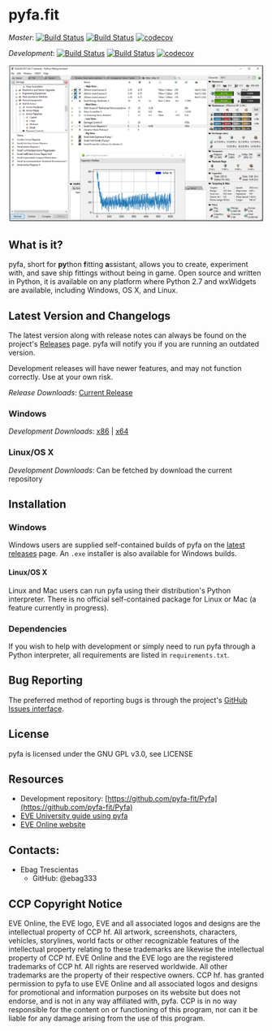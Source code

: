 # pyfa.fit

_Master_: [![Build Status](https://travis-ci.org/Pyfa-fit/Pyfa.svg?branch=master)](https://travis-ci.org/pyfa-fit/Pyfa) [![Build Status](https://ci.appveyor.com/api/projects/status/6o0qe49yajcg7hyy/branch/master?svg=true)](https://ci.appveyor.com/project/Ebag333/pyfa-nr5qw/branch/master) [![codecov](https://codecov.io/gh/Pyfa-fit/Pyfa/branch/master/graph/badge.svg)](https://codecov.io/gh/Pyfa-fit/Pyfa)


_Development_: [![Build Status](https://travis-ci.org/Pyfa-fit/Pyfa.svg?branch=development)](https://travis-ci.org/pyfa-fit/Pyfa) [![Build Status](https://ci.appveyor.com/api/projects/status/6o0qe49yajcg7hyy/branch/development?svg=true)](https://ci.appveyor.com/project/Ebag333/pyfa-nr5qw/branch/development) [![codecov](https://codecov.io/gh/Pyfa-fit/Pyfa/branch/development/graph/badge.svg)](https://codecov.io/gh/Pyfa-fit/Pyfa)


![pyfa](imgs/pyfa_mainscreen_full.png)

## What is it?

pyfa, short for **py**thon **f**itting **a**ssistant, allows you to create, experiment with, and save ship fittings without being in game. Open source and written in Python, it is available on any platform where Python 2.7 and wxWidgets are available, including Windows, OS X, and Linux.

## Latest Version and Changelogs

The latest version along with release notes can always be found on the project's [Releases](https://github.com/Pyfa-fit/Pyfa/releases) page. pyfa will notify you if you are running an outdated version.  

Development releases will have newer features, and may not function correctly. Use at your own risk.

_*Release Downloads*_:
[Current Release](https://github.com/Pyfa-fit/Pyfa/releases)

### Windows

_*Development Downloads*_:
[x86](https://ci.appveyor.com/api/projects/Ebag333/pyfa-nr5qw/artifacts/pyfa.zip?branch=development&job=Environment%3A%20PYTHON%3DC%3A%5CPython27%2C%20PYTHON_VERSION%3D2.7.x%2C%20PYTHON_ARCH%3D32)
 | 
[x64](https://ci.appveyor.com/api/projects/Ebag333/pyfa-nr5qw/artifacts/pyfa.zip?branch=development&job=Environment%3A%20PYTHON%3DC%3A%5CPython27-x64%2C%20PYTHON_VERSION%3D2.7.x%2C%20PYTHON_ARCH%3D64)

### Linux/OS X

_*Development Downloads*_:
Can be fetched by download the current repository

## Installation

### Windows
Windows users are supplied self-contained builds of pyfa on the [latest releases](https://github.com/Pyfa-fit/Pyfa/releases/latest) page. An `.exe` installer is also available for Windows builds.

#### Linux/OS X
 Linux and Mac users can run pyfa using their distribution's Python interpreter. There is no official self-contained package for Linux or Mac (a feature currently in progress).

### Dependencies
If you wish to help with development or simply need to run pyfa through a Python interpreter, all requirements are listed in `requirements.txt`.

## Bug Reporting
The preferred method of reporting bugs is through the project's [GitHub Issues interface](https://github.com/pyfa-fit/Pyfa/issues).

## License
pyfa is licensed under the GNU GPL v3.0, see LICENSE

## Resources
* Development repository: [https://github.com/pyfa-fit/Pyfa](https://github.com/pyfa-fit/Pyfa)
* [EVE University guide using pyfa](http://wiki.eveuniversity.org/Guide_to_using_PYFA)
* [EVE Online website](http://www.eveonline.com/)

## Contacts:
* Ebag Trescientas
    * GitHub: @ebag333

## CCP Copyright Notice
EVE Online, the EVE logo, EVE and all associated logos and designs are the intellectual property of CCP hf. All artwork, screenshots, characters, vehicles, storylines, world facts or other recognizable features of the intellectual property relating to these trademarks are likewise the intellectual property of CCP hf. EVE Online and the EVE logo are the registered trademarks of CCP hf. All rights are reserved worldwide. All other trademarks are the property of their respective owners. CCP hf. has granted permission to pyfa to use EVE Online and all associated logos and designs for promotional and information purposes on its website but does not endorse, and is not in any way affiliated with, pyfa. CCP is in no way responsible for the content on or functioning of this program, nor can it be liable for any damage arising from the use of this program.
